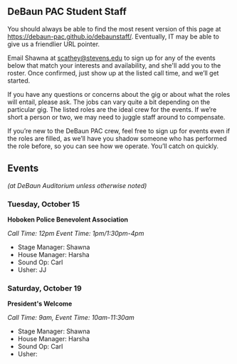 ## DeBaun PAC Student Staff

You should always be able to find the most resent version of this page at <https://debaun-pac.github.io/debaunstaff/>. Eventually, IT may be able to give us a friendlier URL pointer.

Email Shawna at <scathey@stevens.edu>  to sign up for any of the events below that match your interests and availability, and she'll add you to the roster. Once confirmed, just show up at the listed call time, and we’ll get started.

If you have any questions or concerns about the gig or about what the roles will entail, please ask. The jobs can vary quite a bit depending on the particular gig. The listed roles are the ideal crew for the events. If we’re short a person or two, we may need to juggle staff around to compensate.

If you’re new to the DeBaun PAC crew, feel free to sign up for events even if the roles are filled, as we’ll have you shadow someone who has performed the role before, so you can see how we operate. You’ll catch on quickly.


## Events
*(at DeBaun Auditorium unless otherwise noted)*


### Tuesday, October 15
**Hoboken Police Benevolent Association**

_Call Time: 12pm Event Time: 1pm/1:30pm-4pm_

- Stage Manager: Shawna
- House Manager: Harsha
- Sound Op: Carl
- Usher: JJ


### Saturday, October 19
**President's Welcome**

_Call Time: 9am, Event Time: 10am-11:30am_

- Stage Manager: Shawna
- House Manager: Harsha
- Sound Op: Carl
- Usher:




